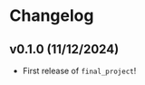 # Changelog

<!--next-version-placeholder-->

## v0.1.0 (11/12/2024)

- First release of `final_project`!